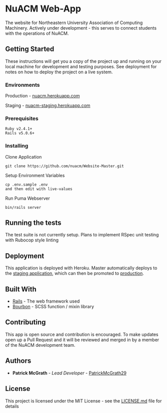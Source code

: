 # NuACM Web-App

The website for Northeastern University Association of Computing Machinery. Actively under development - this serves to connect students with the operations of NuACM.

## Getting Started

These instructions will get you a copy of the project up and running on your local machine for development and testing purposes. See deployment for notes on how to deploy the project on a live system.

### Environments


Production - [nuacm.herokuapp.com](https://nuacm.herokuapp.com)

Staging - [nuacm-staging.herokuapp.com](https://nuacm-staging.herokuapp.com)

### Prerequisites

```
Ruby v2.4.1+
Rails v5.0.6+
```

### Installing

Clone Application

```
git clone https://github.com/nuacm/Website-Master.git
```

Setup Environment Variables

```
cp .env.sample .env
and then edit with live-values
```

Run Puma Webserver
```
bin/rails server
```

## Running the tests

The test suite is not currently setup. Plans to implement RSpec unit testing with Rubocop style linting

## Deployment

This application is deployed with Heroku. Master automatically deploys to the [staging application](https://nuacm-staging.herokuapp.com), which can then be promoted to [production](https://nuacm.herokuapp.com).

## Built With

* [Rails](#) - The web framework used
* [Bourbon](#) - SCSS function / mixin library

## Contributing

This app is open source and contribution is encouraged. To make updates open up a Pull Request and it will be reviewed and merged in by a member of the NuACM development team.

## Authors

* **Patrick McGrath** - *Lead Developer* - [PatrickMcGrath29](https://github.com/PatrickMcGrath29)


## License

This project is licensed under the MIT License - see the [LICENSE.md](LICENSE.md) file for details

